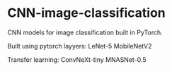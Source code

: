 # CNN-image-classification
CNN models for image classification built in PyTorch.

Built using pytorch layyers:
LeNet-5
MobileNetV2

Transfer learning:
ConvNeXt-tiny
MNASNet-0.5
